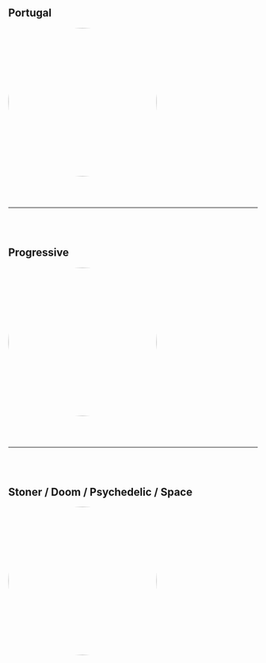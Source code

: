 
<style>
figure {
  border: 0px #cccccc solid;
  padding: 4px;
  margin: auto;
  align: center;
}

figcaption {
  background-color: white;
  color: black;
  font-style: bold;
  padding: 2px;
  text-align: center;
}
</style>

<h2>Portugal</h2>
<a href="https://radioninjapirata.github.io/radio_rockportugues.html" target="_blank"><img src="https://mosaic.scdn.co/640/ab67616d0000b27327d588880d658da76fe4cfb1ab67616d0000b2735ddca5f39f5a35e7e8c1377bab67616d0000b2735f04977508b180f0772f266bab67616d0000b273f78ca7cab6d887857cc7bf3b" height="300" width="auto" style="border-radius:50%"></a>

<br /> <br />
<hr style="height:2px;border-width:0;color:gray;background-color:gray"> 
<br /><br />

<h2>Progressive</h2>
<a href="https://radioninjapirata.github.io/radio_progrock.html" target="_blank"><img src="https://mosaic.scdn.co/640/ab67616d0000b27307aa55b0c0c1855ff8d617a7ab67616d0000b2734607a60fdcb88c02de9aa39eab67616d0000b273b5912e39736e4989aae9e949ab67616d0000b273bc2f378f11fe4c60012100b5" height="300" width="auto" style="border-radius:50%"></a>

<br /> <br />
<hr style="height:2px;border-width:0;color:gray;background-color:gray"> 
<br /><br />

<h2>Stoner / Doom / Psychedelic / Space</h2>
<a href="https://radioninjapirata.github.io/radio_stonerrock.html" target="_blank"><img src="https://mosaic.scdn.co/640/ab67616d0000b2733833ffcf6a42b8c17e949237ab67616d0000b2734348006cccb79686c7215473ab67616d0000b2735ec1a8ea8586311c45b48170ab67616d0000b273cd4fd995801a3352f0b2cc97" height="300" width="auto" style="border-radius:50%"></a>
